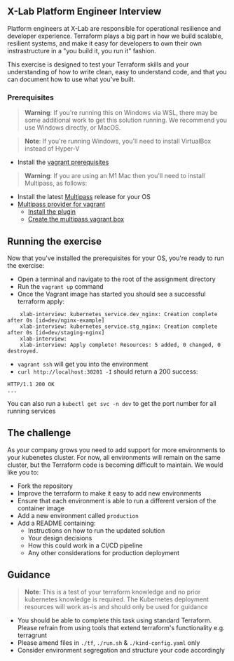 ## X-Lab Platform Engineer Interview
Platform engineers at X-Lab are responsible for operational resilience and developer experience. Terraform plays a big part in how we build scalable, resilient systems, and make it easy for developers to own their own instrastructure in a "you build it, you run it" fashion.

This exercise is designed to test your Terraform skills and your understanding of how to write clean, easy to understand code, and that you can document how to use what you've built.

### Prerequisites

> **Warning**:
> If you're running this on Windows via WSL, there may be some additional work to get this solution running. We recommend you use Windows directly, or MacOS.

> **Note**: 
> If you're running Windows, you'll need to install VirtualBox instead of Hyper-V

- Install the [vagrant prerequisites](https://learn.hashicorp.com/tutorials/vagrant/getting-started-index#prerequisites)


> **Warning**:
> If you are using an M1 Mac then you'll need to install Multipass, as follows:


- Install the latest [Multipass](https://github.com/canonical/multipass/releases) release for your OS
- [Multipass provider for vagrant](https://github.com/Fred78290/vagrant-multipass)
    - [Install the plugin](https://github.com/Fred78290/vagrant-multipass#plugin-installation)
    - [Create the multipass vagrant box](https://github.com/Fred78290/vagrant-multipass#create-multipass-fake-box)

## Running the exercise

Now that you've installed the prerequisites for your OS, you're ready to run the exercise:    

- Open a terminal and navigate to the root of the assignment directory
- Run the `vagrant up` command
- Once the Vagrant image has started you should see a successful terraform apply:
```
    xlab-interview: kubernetes_service.dev_nginx: Creation complete after 0s [id=dev/nginx-example]
    xlab-interview: kubernetes_service.stg_nginx: Creation complete after 0s [id=dev/staging-nginx]
    xlab-interview: 
    xlab-interview: Apply complete! Resources: 5 added, 0 changed, 0 destroyed.
```
- `vagrant ssh` will get you into the environment
- `curl http://localhost:30201 -I` should return a 200 success:
```
HTTP/1.1 200 OK
...
```
You can also run a `kubectl get svc -n dev` to get the port number for all running services

## The challenge

As your company grows you need to add support for more environments to your kubenetes cluster. For now, all environments will remain on the same cluster, but the Terraform code is becoming difficult to maintain. We would like you to:
* Fork the repository
* Improve the terraform to make it easy to add new environments
* Ensure that each environment is able to run a different version of the container image
* Add a new environment called `production`
* Add a README containing:
    * Instructions on how to run the updated solution
    * Your design decisions
    * How this could work in a CI/CD pipeline
    * Any other considerations for production deployment

## Guidance

> **Note**: 
> This is a test of your terraform knowledge and no prior kubernetes knowledge is required. The Kubernetes deployment resources will work as-is and should only be used for guidance

* You should be able to complete this task using standard Terraform. Please refrain from using tools that extend terraform's functionality e.g. terragrunt
* Please amend files in `./tf`, `./run.sh` & `./kind-config.yaml` only
* Consider environment segregation and structure your code accordingly
